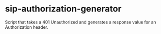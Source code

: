 # sip-authorization-generator
Script that takes a 401 Unauthorized and generates a response value for an Authorization header.
